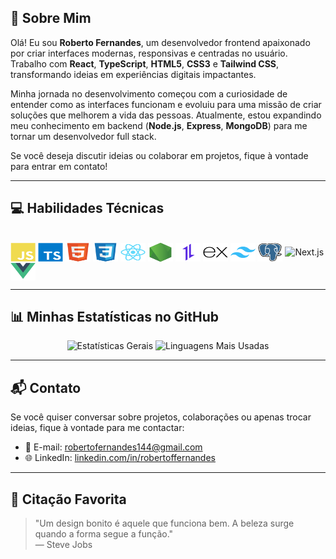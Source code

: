 ## 🌟 Sobre Mim

Olá! Eu sou **Roberto Fernandes**, um desenvolvedor frontend apaixonado por criar interfaces modernas, responsivas e centradas no usuário. Trabalho com **React**, **TypeScript**, **HTML5**, **CSS3** e **Tailwind CSS**, transformando ideias em experiências digitais impactantes.

Minha jornada no desenvolvimento começou com a curiosidade de entender como as interfaces funcionam e evoluiu para uma missão de criar soluções que melhorem a vida das pessoas. Atualmente, estou expandindo meu conhecimento em backend (**Node.js**, **Express**, **MongoDB**) para me tornar um desenvolvedor full stack.

Se você deseja discutir ideias ou colaborar em projetos, fique à vontade para entrar em contato!

---

## 💻 Habilidades Técnicas

<div style="display: inline_block"><br>
<!-- Linguagens de Programação -->
  <img align="center" alt="JavaScript" height="30" width="40" src="https://raw.githubusercontent.com/devicons/devicon/master/icons/javascript/javascript-plain.svg">
  <img align="center" alt="TypeScript" height="30" width="40" src="https://raw.githubusercontent.com/devicons/devicon/master/icons/typescript/typescript-original.svg">
  <img align="center" alt="HTML5" height="30" width="40" src="https://raw.githubusercontent.com/devicons/devicon/master/icons/html5/html5-original.svg">
  <img align="center" alt="CSS3" height="30" width="40" src="https://raw.githubusercontent.com/devicons/devicon/master/icons/css3/css3-original.svg">

  <!-- Frameworks e Bibliotecas -->
  <img align="center" alt="React" height="30" width="40" src="https://raw.githubusercontent.com/devicons/devicon/master/icons/react/react-original.svg">
  <img align="center" alt="Node.js" height="30" width="40" src="https://raw.githubusercontent.com/devicons/devicon/master/icons/nodejs/nodejs-original.svg">
  <img align="center" alt="Axios" height="30" width="40" src="https://raw.githubusercontent.com/devicons/devicon/master/icons/axios/axios-plain.svg">
  <img align="center" alt="Express" height="30" width="40" color="#fff" src="https://raw.githubusercontent.com/devicons/devicon/master/icons/express/express-original.svg">
  <img align="center" alt="Tailwind CSS" height="30" width="40" src="https://raw.githubusercontent.com/devicons/devicon/master/icons/tailwindcss/tailwindcss-original.svg">
  <img align="center" alt="PostgreSQL" height="30" width="40" src="https://raw.githubusercontent.com/devicons/devicon/master/icons/postgresql/postgresql-original.svg">
  <!-- Mantendo Next.js e Vue.js como placeholders, pendente confirmação -->
  <img align="center" alt="Next.js" height="30" width="40" src="https://cdn.jsdelivr.net/gh/devicons/devicon/icons/nextjs/nextjs-original.svg" />
  <img align="center" alt="Vue.js" height="30" width="40" src="https://raw.githubusercontent.com/devicons/devicon/master/icons/vuejs/vuejs-original.svg">
</div>

---

## 📊 Minhas Estatísticas no GitHub

<div align="center">
  <!-- Estatísticas Gerais -->
  <img src="https://github-readme-stats.vercel.app/api?username=RFernandes10&show_icons=true&theme=tokyonight&include_all_commits=true&count_private=true" alt="Estatísticas Gerais" />
  
  <!-- Linguagens Mais Usadas -->
  <img src="https://github-readme-stats.vercel.app/api/top-langs/?username=RFernandes10&layout=compact&langs_count=6&theme=highcontrast" alt="Linguagens Mais Usadas" />
</div>

---

## 📬 Contato

Se você quiser conversar sobre projetos, colaborações ou apenas trocar ideias, fique à vontade para me contactar:

- 📧 E-mail: [robertofernandes144@gmail.com](mailto:robertofernandes144@gmail.com)
- 🌐 LinkedIn: [linkedin.com/in/robertoffernandes](https://www.linkedin.com/in/robertoffernandes/)

---

## 🌈 Citação Favorita

> "Um design bonito é aquele que funciona bem. A beleza surge quando a forma segue a função."  
> — Steve Jobs
